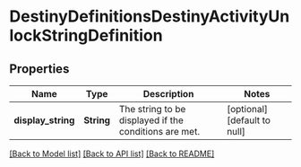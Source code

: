 # DestinyDefinitionsDestinyActivityUnlockStringDefinition

## Properties
Name | Type | Description | Notes
------------ | ------------- | ------------- | -------------
**display_string** | **String** | The string to be displayed if the conditions are met. | [optional] [default to null]

[[Back to Model list]](../README.md#documentation-for-models) [[Back to API list]](../README.md#documentation-for-api-endpoints) [[Back to README]](../README.md)


